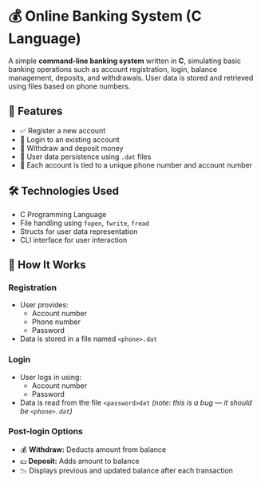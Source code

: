 # 💰 Online Banking System (C Language)

A simple **command-line banking system** written in **C**, simulating basic banking operations such as account registration, login, balance management, deposits, and withdrawals. User data is stored and retrieved using files based on phone numbers.

## 🧠 Features

- ✅ Register a new account
- 🔐 Login to an existing account
- 💸 Withdraw and deposit money
- 💾 User data persistence using `.dat` files
- 📱 Each account is tied to a unique phone number and account number

## 🛠️ Technologies Used

- C Programming Language
- File handling using `fopen`, `fwrite`, `fread`
- Structs for user data representation
- CLI interface for user interaction

## 🧾 How It Works

### Registration
- User provides:
  - Account number
  - Phone number
  - Password
- Data is stored in a file named `<phone>.dat`

### Login
- User logs in using:
  - Account number
  - Password
- Data is read from the file `<password>dat` *(note: this is a bug — it should be `<phone>.dat`)*

### Post-login Options
- 💰 **Withdraw:** Deducts amount from balance
- 💵 **Deposit:** Adds amount to balance
- 📉 Displays previous and updated balance after each transaction


